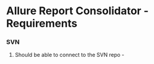 # Allure Report Consolidator - Requirements
### SVN
1. Should be able to connect to the SVN repo - 
